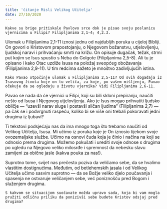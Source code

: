 ```yaml
---
title: 'čitanje Misli Velikog Učitelja'
date: 27/10/2020
---
```


`Kakve su brige pritiskale Pavlovo srce dok je pisao svoju poslanicu vjernicima u Filipi? Filipljanima 2,1-4; 4,2.3.`

Ulomak u Filipljanima 2,1-11 iznosi jednu od najdubljih poruka u cijeloj Bibliji. On govori o Kristovom prapostojanju, o Njegovom božanstvu, utjelovljenju, ljudskoj naravi i prihvaćanju smrti na križu. On opisuje dugačak, težak, strmi put kojim se Isus spustio s Neba do Golgote (Filipljanima 2,5-8). Ali tu je opisano i kako Otac uzdiže Isusa na položaj sveopćeg obožavanja (Filipljanima 2,9-11). U tim redcima sažeto je mnoštvo zadivljujućih istina.

`Kako Pavao otpočinje ulomak u Filipljanima 2,5-11? Od svih događaja iz Isusovog života koje on tu veliča, za koje, po vašem mišljenju, Pavao očekuje da se ogledaju u životu vjernika? Vidi Filipljanima 2,6-11.`

Pavao se nada da će vjernici u Filipi, koji su bili skloni prepiranju, naučiti nešto od Isusa i Njegovog utjelovljenja. Ako je Isus mogao prihvatiti ljudsko obličje — “uzevši narav sluge i postavši sličan ljudima” (Filipljanima 2,7) — pa čak se i podvrgnuti raspeću, koliko bi se više oni trebali pokoravati jedni drugima iz ljubavi?

Ti tekstovi podsjećaju nas da ima mnogo toga što trebamo naučiti od Velikog Učitelja, Isusa. Mi učimo iz poruka koje je On iznosio tijekom svoje ovozemaljske službe. Učimo na osnovi čuda koja je činio i načina na koji se odnosio prema drugima. Možemo pokušati i urediti svoje odnose s drugima po ugledu na Njegovo veliko milosrđe i spremnost da nebesku slavu zamijeni za obične jasle (kakva pouka za nas!).

Suprotno tome, svijet nas prečesto poziva da veličamo sebe, da se hvalimo vlastitim dostignućima. Međutim, od betlehemskih jasala i od Velikog Učitelja učimo sasvim suprotno — da se Božje veliko djelo poučavanja i spasenja ne ostvaruje veličanjem sebe, već poniznošću pred Bogom i služenjem drugima.

`S kakvom se situacijom suočavate možda upravo sada, koja bi vam mogla pružiti odličnu priliku da ponizivši sebe budete Kristov odsjaj pred drugima?`